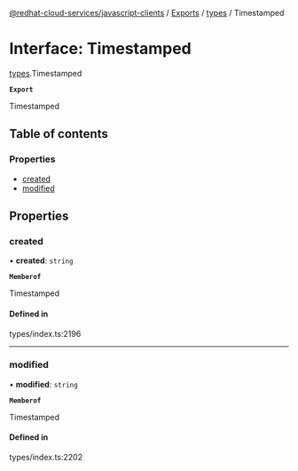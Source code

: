 [@redhat-cloud-services/javascript-clients](../README.md) / [Exports](../modules.md) / [types](../modules/types.md) / Timestamped

# Interface: Timestamped

[types](../modules/types.md).Timestamped

**`Export`**

Timestamped

## Table of contents

### Properties

- [created](types.Timestamped.md#created)
- [modified](types.Timestamped.md#modified)

## Properties

### created

• **created**: `string`

**`Memberof`**

Timestamped

#### Defined in

types/index.ts:2196

___

### modified

• **modified**: `string`

**`Memberof`**

Timestamped

#### Defined in

types/index.ts:2202
